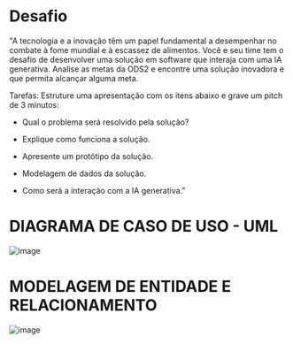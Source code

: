 # Desafio
"A tecnologia e a inovação têm um papel fundamental a desempenhar no combate à fome mundial e à escassez de alimentos. Você e seu time tem o desafio de desenvolver uma solução em software que interaja com uma IA generativa. Analise as metas da ODS2 e encontre uma solução inovadora e que permita alcançar alguma meta.

Tarefas: Estruture uma apresentação com os itens abaixo e grave um pitch de 3 minutos:

- Qual o problema será resolvido pela solução?

- Explique como funciona a solução.

- Apresente um protótipo da solução.

- Modelagem de dados da solução. 

- Como será a interação com a IA generativa."

# DIAGRAMA DE CASO DE USO - UML
![image](https://github.com/pedroferrarezzo/KraftHeinz-Microsoft-GlobalSolution-Fiap/assets/124400471/db7013be-e3ec-4244-9fd0-53a4fbebc72f)

# MODELAGEM DE ENTIDADE E RELACIONAMENTO
![image](https://github.com/pedroferrarezzo/KraftHeinz-Microsoft-GlobalSolution-Fiap/assets/124400471/1fe9858d-5bc5-4de7-bba6-65514a4da096)
